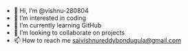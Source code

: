 - 👋 Hi, I’m @vishnu-280804
- 👀 I’m interested in coding
- 🌱 I’m currently learning GitHub
- 💞️ I’m looking to collaborate on projects
- 📫 How to reach me saivishnureddybondugula@gmail.com

<!---
vishnu-280804/vishnu-280804 is a ✨ special ✨ repository because its `README.md` (this file) appears on your GitHub profile.
You can click the Preview link to take a look at your changes.
--->
